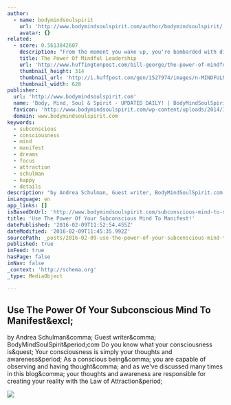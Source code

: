 ```yaml
---
author:
  - name: bodymindsoulspirit
    url: 'http://www.bodymindsoulspirit.com/author/bodymindsoulspirit/'
    avatar: {}
related:
  - score: 0.5613842607
    description: "From the moment you wake up, you're bombarded with distractions. Emails clog your inbox, requests pile up, and notifications flicker in the background. Within moments your attention is scattered. Given the realities of today's 24/7 world, how do great leaders slow down and focus in order to make thoughtful decisions?"
    title: The Power Of Mindful Leadership
    url: 'http://www.huffingtonpost.com/bill-george/the-power-of-mindful-lead_b_7878482.html'
    thumbnail_height: 314
    thumbnail_url: 'http://i.huffpost.com/gen/1527974/images/n-MINDFULNESS-PRACTICE-628x314.jpg'
    thumbnail_width: 628
publisher:
  url: 'http://www.bodymindsoulspirit.com'
  name: 'Body, Mind, Soul & Spirit - UPDATED DAILY! | BodyMindSoulSpirit.com'
  favicon: 'http://www.bodymindsoulspirit.com/wp-content/uploads/2014/10/favicon1.png'
  domain: www.bodymindsoulspirit.com
keywords:
  - subconscious
  - consciousness
  - mind
  - manifest
  - dreams
  - focus
  - attraction
  - schulman
  - happy
  - details
description: "by Andrea Schulman, Guest writer, BodyMindSoulSpirit.com Do you know what your consciousness is? Your consciousness is simply your thoughts and awareness. As a conscious being, you are capable of observing and having thought, and as we've discussed many times in this blog, your thoughts and awareness are responsible for creating your reality with the Law of Attraction."
inLanguage: en
app_links: []
isBasedOnUrl: 'http://www.bodymindsoulspirit.com/subconscious-mind-to-manifest/'
title: 'Use The Power Of Your Subconscious Mind To Manifest!'
datePublished: '2016-02-09T11:52:54.455Z'
dateModified: '2016-02-09T11:45:35.992Z'
sourcePath: _posts/2016-02-09-use-the-power-of-your-subconscious-mind-to-manifest.md
published: true
inFeed: true
hasPage: false
inNav: false
_context: 'http://schema.org'
_type: MediaObject

---
```

<article style=""><h1>Use The Power Of Your Subconscious Mind To Manifest&amp;excl;</h1><p>by Andrea Schulman&amp;comma; Guest writer&amp;comma; BodyMindSoulSpirit&amp;period;com Do you know what your consciousness is&amp;quest; Your consciousness is simply your thoughts and awareness&amp;period; As a conscious being&amp;comma; you are capable of observing and having thought&amp;comma; and as we've discussed many times in this blog&amp;comma; your thoughts and awareness are responsible for creating your reality with the Law of Attraction&amp;period;</p><img src="http://www.bodymindsoulspirit.com/wp-content/uploads/2016/01/fdhdfa.jpg" /></article>